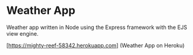 # Weather App
 
Weather app written in Node using the Express framework with the EJS view engine.

[https://mighty-reef-58342.herokuapp.com]
(Weather App on Heroku)
